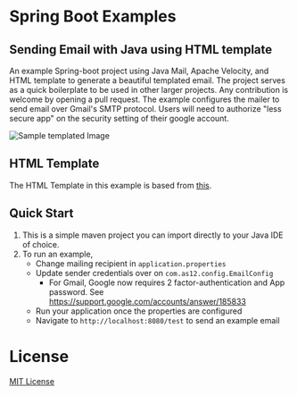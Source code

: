 # Spring Boot Examples

## Sending Email with Java using HTML template

An example Spring-boot project using Java Mail, Apache Velocity, and HTML template to generate a beautiful templated email. The project serves as a quick boilerplate to be used in other larger projects. Any contribution is welcome by opening a pull request.
The example configures the mailer to send email over Gmail's SMTP protocol. Users will need to authorize "less secure app" on the security setting of their google account. 

![Sample templated Image](https://user-images.githubusercontent.com/15963/29055956-8dcca38e-7bb4-11e7-8a86-7b056ebf673d.png)

## HTML Template

The HTML Template in this example is based from [this](https://github.com/leemunroe/responsive-html-email-template).

## Quick Start

1. This is a simple maven project you can import directly to your Java IDE of choice.
2. To run an example,
	- Change mailing recipient in `application.properties`
	- Update sender credentials over on `com.as12.config.EmailConfig`
		- For Gmail, Google now requires 2 factor-authentication and App password. See https://support.google.com/accounts/answer/185833
	- Run your application once the properties are configured
	- Navigate to `http://localhost:8080/test` to send an example email

# License

[MIT License](https://opensource.org/licenses/MIT)
